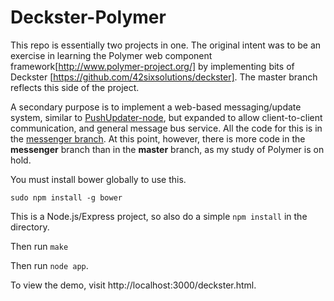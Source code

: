 Deckster-Polymer
================

This repo is essentially two projects in one.  The original intent was to be an exercise in learning the Polymer web component framework[http://www.polymer-project.org/] by implementing bits of Deckster [https://github.com/42sixsolutions/deckster].  The master branch reflects this side of the project.

A secondary purpose is to implement a web-based messaging/update system, similar to [PushUpdater-node](https://github.com/rschmertz/PushUpdater-Node), but expanded to allow client-to-client communication, and general message bus service.  All the code for this is in the [messenger branch](https://github.com/rschmertz/deckster-polymer/tree/messenger).  At this point, however, there is more code in the **messenger** branch than in the **master** branch, as my study of Polymer is on hold.

You must install bower globally to use this.

    sudo npm install -g bower

This is a Node.js/Express project, so also do a simple `npm install` in the directory.

Then run `make`

Then run `node app`.

To view the demo, visit http://localhost:3000/deckster.html.
